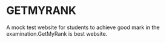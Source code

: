 # GETMYRANK
A mock test website for students to achieve good mark in the examination.GetMyRank is best website.
